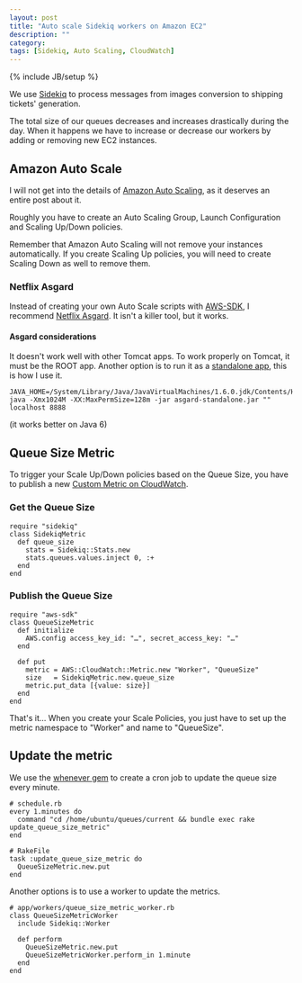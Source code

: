 ```yaml
---
layout: post
title: "Auto scale Sidekiq workers on Amazon EC2"
description: ""
category: 
tags: [Sidekiq, Auto Scaling, CloudWatch]
---
```

{% include JB/setup %}

We use [Sidekiq](https://github.com/mperham/sidekiq) to process messages from images conversion to shipping tickets' generation.

The total size of our queues decreases and increases drastically during the day. When it happens we have to increase or decrease our workers by adding or removing new EC2 instances.

## Amazon Auto Scale

I will not get into the details of [Amazon Auto Scaling](http://aws.amazon.com/autoscaling/), as it deserves an entire post about it.

Roughly you have to create an Auto Scaling Group, Launch Configuration and Scaling Up/Down policies.

Remember that Amazon Auto Scaling will not remove your instances automatically. If you create Scaling Up policies, you will need to create Scaling Down as well to remove them.

### Netflix Asgard

Instead of creating your own Auto Scale scripts with [AWS-SDK](http://aws.amazon.com/sdkforruby/), I recommend [Netflix Asgard](https://github.com/Netflix/asgard). It isn't a killer tool, but it works.

#### Asgard considerations

It doesn't work well with other Tomcat apps. To work properly on Tomcat, it must be the ROOT app. Another option is to run it as a [standalone app](https://github.com/Netflix/asgard/wiki/Quick-Start-Guide), this is how I use it.

    JAVA_HOME=/System/Library/Java/JavaVirtualMachines/1.6.0.jdk/Contents/Home java -Xmx1024M -XX:MaxPermSize=128m -jar asgard-standalone.jar "" localhost 8888

(it works better on Java 6)

## Queue Size Metric

To trigger your Scale Up/Down policies based on the Queue Size, you have to publish a new [Custom Metric on CloudWatch](http://docs.aws.amazon.com/AmazonCloudWatch/latest/DeveloperGuide/publishingMetrics.html).

### Get the Queue Size

    require "sidekiq"
    class SidekiqMetric
      def queue_size
        stats = Sidekiq::Stats.new
        stats.queues.values.inject 0, :+
      end
    end

### Publish the Queue Size

    require "aws-sdk"
    class QueueSizeMetric
      def initialize
        AWS.config access_key_id: "…", secret_access_key: "…" 
      end
  
      def put
        metric = AWS::CloudWatch::Metric.new "Worker", "QueueSize"
        size   = SidekiqMetric.new.queue_size
        metric.put_data [{value: size}]
      end
    end

That's it… When you create your Scale Policies, you just have to set up the metric namespace to "Worker" and name to "QueueSize".

## Update the metric

We use the [whenever gem](https://github.com/javan/whenever) to create a cron job to update the queue size every minute.

    # schedule.rb
    every 1.minutes do
      command "cd /home/ubuntu/queues/current && bundle exec rake update_queue_size_metric"
    end

    # RakeFile
    task :update_queue_size_metric do
      QueueSizeMetric.new.put
    end
    
Another options is to use a worker to update the metrics. 

    # app/workers/queue_size_metric_worker.rb
    class QueueSizeMetricWorker
      include Sidekiq::Worker
      
      def perform
        QueueSizeMetric.new.put
        QueueSizeMetricWorker.perform_in 1.minute 
      end
    end
